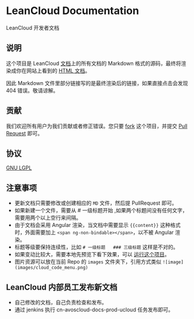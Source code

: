 # LeanCloud Documentation

LeanCloud 开发者文档

## 说明

这个项目是 LeanCloud [文档](http://leancloud.cn/docs/)上的所有文档的 Markdown 格式的源码，最终将渲染成你在网站上看到的 [HTML 文档](http://leancloud.cn/docs/)。

因此 Markdown 文件里部分链接写的是最终渲染后的链接，如果直接点击会发现 404 错误。敬请谅解。

## 贡献

我们欢迎所有用户为我们贡献或者修正错误。您只要 [fork](https://github.com/leancloud/docs/fork) 这个项目，并提交 [Pull Request](https://github.com/leancloud/docs/pulls) 即可。

## 协议

[GNU LGPL](https://www.gnu.org/licenses/lgpl.html)

## 注意事项
* 更新文档只需要修改或创建相应的 `MD` 文件，然后提 PullRequest 即可。
* 如果新建一个文件，需要从 # 一级标题开始 ,如果两个标题间没有任何文字，需要用两个以上空行来间隔。
* 由于文档会采用 Angular 渲染，当文档中需要显示 `{{content}}` 这种格式时，外面需要加上 `<span ng-non-bindable></span>`，以不被 Angular 渲染。
* 标题等级要保持连续性，比如 `# 一级标题   ### 三级标题` 这样是不对的。
* 如果变动比较大，需要本地先预览下看下效果，可以 [运行这个项目](https://github.com/leancloud/avoscloud-docs)。
* 图片资源可以放在当前 Repo 的 `images` 文件夹下，引用方式类似 `![image](images/cloud_code_menu.png)`

## LeanCloud 内部员工发布新文档
* 自己修改的文档，自己负责检查和发布。
* 通过 jenkins 执行 cn-avoscloud-docs-prod-ucloud 任务发布即可。
